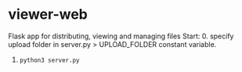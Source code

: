 # viewer-web
Flask app for distributing, viewing and managing files
Start:
0. <for non-Linux users> specify upload folder in server.py > UPLOAD_FOLDER constant variable.
1. `python3 server.py`
